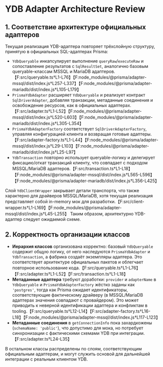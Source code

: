 # YDB Adapter Architecture Review

## 1. Соответствие архитектуре официальных адаптеров

Текущая реализация YDB-адаптера повторяет трёхслойную структуру, принятую в официальных SQL-адаптерах Prisma:

- `YdbQueryable` инкапсулирует выполнение `queryRaw`/`executeRaw` и сопоставление результатов с `SqlResultSet`, аналогично базовым queryable-классам MSSQL и MariaDB адаптеров.【F:src/queryable.ts†L1-L76】【F:node_modules/@prisma/adapter-mssql/dist/index.js†L257-L337】【F:node_modules/@prisma/adapter-mariadb/dist/index.js†L105-L179】
- `PrismaYdbAdapter` расширяет `YdbQueryable` и реализует контракт `SqlDriverAdapter`, добавляя транзакции, метаданные соединения и освобождение ресурсов, как в официальных адаптерах.【F:src/adapter.ts†L1-L52】【F:node_modules/@prisma/adapter-mssql/dist/index.js†L520-L603】【F:node_modules/@prisma/adapter-mariadb/dist/index.js†L305-L354】
- `PrismaYdbAdapterFactory` соответствует `SqlDriverAdapterFactory`, управляя конфигурацией клиента и возвращая готовые адаптеры.【F:src/adapter-factory.ts†L1-L44】【F:node_modules/@prisma/adapter-mssql/dist/index.js†L29-L103】【F:node_modules/@prisma/adapter-mariadb/dist/index.js†L25-L97】
- `YdbTransaction` повторно использует queryable-логику и делегирует фиксацию/откат транзакций клиенту, что совпадает с подходом MSSQL/MariaDB адаптеров.【F:src/transaction.ts†L1-L18】【F:node_modules/@prisma/adapter-mssql/dist/index.js†L565-L596】【F:node_modules/@prisma/adapter-mariadb/dist/index.js†L356-L425】

Слой `YdbClientWrapper` закрывает детали транспорта, что также характерно для драйверов MSSQL/MariaDB, хотя текущая реализация представляет собой in-memory мок для разработки.【F:src/client-wrapper.ts†L1-L169】【F:node_modules/@prisma/adapter-mssql/dist/index.js†L45-L255】 Таким образом, архитектурно YDB-адаптер следует ожидаемой схеме.

## 2. Корректность организации классов

- **Иерархия классов** организована корректно: базовый `YdbQueryable` содержит общую логику, от него наследуются `PrismaYdbAdapter` и `YdbTransaction`, а фабрика создаёт экземпляры адаптера. Это соответствует архитектуре официальных пакетов и облегчает повторное использование кода.【F:src/queryable.ts†L1-L76】【F:src/adapter.ts†L1-L52】【F:src/transaction.ts†L1-L18】
- **Метаданные адаптера** требуют доработки: `provider` и `adapterName` в `YdbQueryable` и `PrismaYdbAdapterFactory` жёстко заданы как `'postgres'`, тогда как Prisma ожидает идентификаторы, соответствующие фактическому драйверу (в MSSQL/MariaDB адаптерах значения совпадают с провайдером). Это может приводить к неверной идентификации адаптера и конфликтам в tooling.【F:src/queryable.ts†L12-L14】【F:src/adapter-factory.ts†L16-L18】【F:node_modules/@prisma/adapter-mssql/dist/index.js†L117-L123】
- **Метаданные соединения** в `getConnectionInfo` пока захардкожены (`schemaName: 'public'`), что допустимо для мока, но потребует синхронизации с фактическими схемами YDB при интеграции.【F:src/adapter.ts†L24-L35】

В остальном классы распределены по слоям, соответствующим официальным адаптерам, и могут служить основой для дальнейшей интеграции с реальным клиентом YDB.
